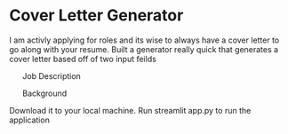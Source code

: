 <h1>Cover Letter Generator</h1>
<p>I am activly applying for roles and its wise to always have a cover letter to go along with your resume. Built a generator really quick that generates a cover letter based off of two input feilds</p>
  <ul>Job Description</ul>
  <ul>Background</ul>
  <p>Download it to your local machine. Run streamlit app.py to run the application</p>
